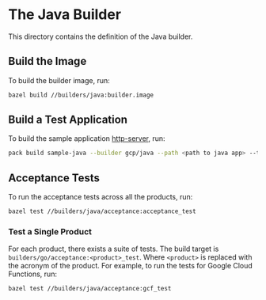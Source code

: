 # The Java Builder
This directory contains the definition of the Java builder.

## Build the Image
To build the builder image, run:

```bash
bazel build //builders/java:builder.image
```

## Build a Test Application
To build the sample application [http-server](../testdata/java/appengine/http-server), run:

```bash
pack build sample-java --builder gcp/java --path <path to java app> --trust-builder -v
```

## Acceptance Tests
To run the acceptance tests across all the products, run:

```bash
bazel test //builders/java/acceptance:acceptance_test
```

### Test a Single Product
For each product, there exists a suite of tests. The build target is
`builders/go/acceptance:<product>_test`. Where `<product>` is replaced with the
acronym of the product. For example, to run the tests for Google Cloud
Functions, run:

```bash
bazel test //builders/java/acceptance:gcf_test
```